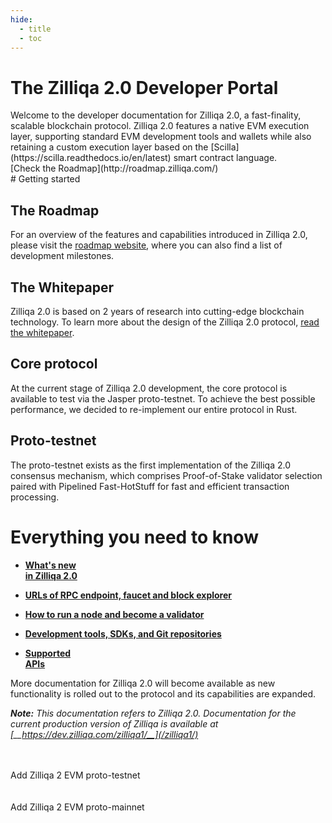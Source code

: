 ```yaml
---
hide:
  - title
  - toc
---
```

<div class="md-zil-banner" markdown>

<div markdown>

# The Zilliqa 2.0 Developer Portal
<div class="flex" markdown>
<div markdown>
Welcome to the developer documentation for Zilliqa 2.0, a fast-finality, scalable blockchain protocol. Zilliqa 2.0 features a native EVM execution layer, supporting standard EVM development tools and wallets while also retaining a custom execution layer based on the [Scilla](https://scilla.readthedocs.io/en/latest) smart contract language.
</div>
<div markdown>
[Check the Roadmap](http://roadmap.zilliqa.com/) 
</div>
</div>
</div>



</div>

<div class="md-zil-wrapper" markdown>
# Getting started
<div class="md-zil-cards" markdown>
<div markdown>

## The Roadmap
For an overview of the features and capabilities introduced in Zilliqa 2.0, please visit the [roadmap website](https://roadmap.zilliqa.com/), where you can also find a list of development milestones. 

</div>
<div markdown>

## The Whitepaper
Zilliqa 2.0 is based on 2 years of research into cutting-edge blockchain technology. To learn more about the design of the Zilliqa 2.0 protocol, [read the whitepaper](https://drive.google.com/file/d/1XqSySl0w_OtxyxBZ0ahS06cqIv-vd10M/view).

</div>
<div markdown>

## Core protocol
At the current stage of Zilliqa 2.0 development, the core protocol is available to test via the Jasper proto-testnet. To achieve the best possible performance, we decided to re-implement our entire protocol in Rust.

</div>
<div markdown>

## Proto-testnet
The proto-testnet exists as the first implementation of the Zilliqa 2.0 consensus mechanism, which comprises Proof-of-Stake validator selection paired with Pipelined Fast-HotStuff for fast and efficient transaction processing.

</div>
</div>

# Everything you need to know
<div class="grid cards md-zil-cards" markdown>

-  [__What's new <br>in Zilliqa 2.0__](/zilliqa2/changes/)



-   [__URLs of RPC endpoint, faucet and block explorer__](/zilliqa2/endpoints/)


-   [__How to run a node and become a validator__](/zilliqa2/nodes/)


-   [__Development tools, SDKs, and Git repositories__](/zilliqa2/sdk/)


-   [__Supported <br>APIs__](/zilliqa2/api/apis/)


</div>

More documentation for Zilliqa 2.0 will become available as new functionality is rolled out to the protocol and its capabilities are expanded.

*__Note:__ This documentation refers to Zilliqa 2.0. Documentation for the current production version of Zilliqa is available at
 [__https://dev.zilliqa.com/zilliqa1/__](/zilliqa1/)*
<br>
<br>
<br>

<span id="addZilliqaPTChainButton" class="metamask">
Add Zilliqa 2 EVM proto-testnet
</span>
<br>
<br>
<br>
<span id="addZilliqaPMChainButton" class="metamask">
Add Zilliqa 2 EVM proto-mainnet
</span>
<br>
<br>  

<br>
</div>
